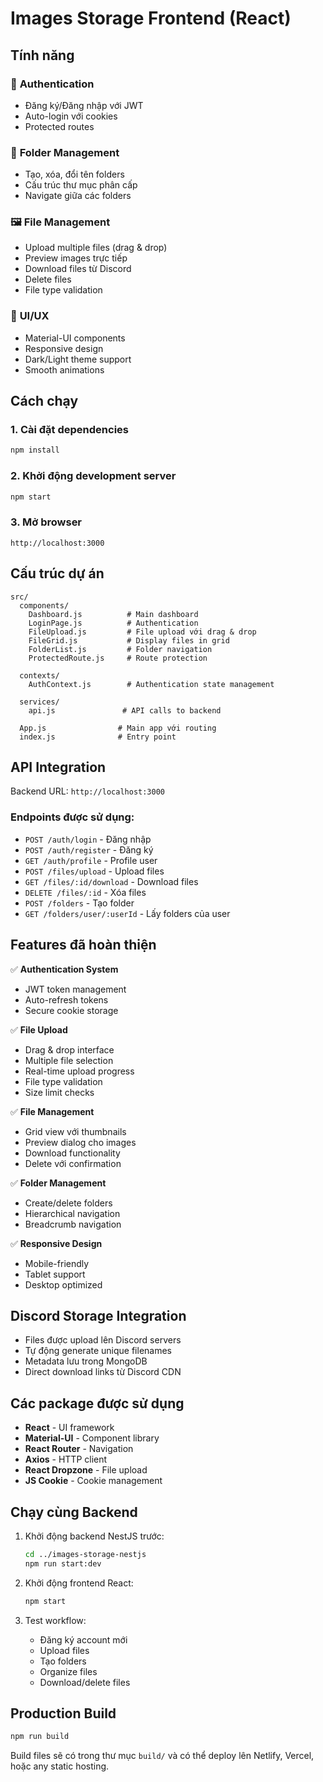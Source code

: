 # Images Storage Frontend (React)

## Tính năng

### 🔐 **Authentication**

- Đăng ký/Đăng nhập với JWT
- Auto-login với cookies
- Protected routes

### 📁 **Folder Management**

- Tạo, xóa, đổi tên folders
- Cấu trúc thư mục phân cấp
- Navigate giữa các folders

### 🖼️ **File Management**

- Upload multiple files (drag & drop)
- Preview images trực tiếp
- Download files từ Discord
- Delete files
- File type validation

### 🎨 **UI/UX**

- Material-UI components
- Responsive design
- Dark/Light theme support
- Smooth animations

## Cách chạy

### 1. Cài đặt dependencies

```bash
npm install
```

### 2. Khởi động development server

```bash
npm start
```

### 3. Mở browser

```
http://localhost:3000
```

## Cấu trúc dự án

```
src/
  components/
    Dashboard.js          # Main dashboard
    LoginPage.js          # Authentication
    FileUpload.js         # File upload với drag & drop
    FileGrid.js           # Display files in grid
    FolderList.js         # Folder navigation
    ProtectedRoute.js     # Route protection

  contexts/
    AuthContext.js        # Authentication state management

  services/
    api.js               # API calls to backend

  App.js                # Main app với routing
  index.js              # Entry point
```

## API Integration

Backend URL: `http://localhost:3000`

### Endpoints được sử dụng:

- `POST /auth/login` - Đăng nhập
- `POST /auth/register` - Đăng ký
- `GET /auth/profile` - Profile user
- `POST /files/upload` - Upload files
- `GET /files/:id/download` - Download files
- `DELETE /files/:id` - Xóa files
- `POST /folders` - Tạo folder
- `GET /folders/user/:userId` - Lấy folders của user

## Features đã hoàn thiện

✅ **Authentication System**

- JWT token management
- Auto-refresh tokens
- Secure cookie storage

✅ **File Upload**

- Drag & drop interface
- Multiple file selection
- Real-time upload progress
- File type validation
- Size limit checks

✅ **File Management**

- Grid view với thumbnails
- Preview dialog cho images
- Download functionality
- Delete với confirmation

✅ **Folder Management**

- Create/delete folders
- Hierarchical navigation
- Breadcrumb navigation

✅ **Responsive Design**

- Mobile-friendly
- Tablet support
- Desktop optimized

## Discord Storage Integration

- Files được upload lên Discord servers
- Tự động generate unique filenames
- Metadata lưu trong MongoDB
- Direct download links từ Discord CDN

## Các package được sử dụng

- **React** - UI framework
- **Material-UI** - Component library
- **React Router** - Navigation
- **Axios** - HTTP client
- **React Dropzone** - File upload
- **JS Cookie** - Cookie management

## Chạy cùng Backend

1. Khởi động backend NestJS trước:

   ```bash
   cd ../images-storage-nestjs
   npm run start:dev
   ```

2. Khởi động frontend React:

   ```bash
   npm start
   ```

3. Test workflow:
   - Đăng ký account mới
   - Upload files
   - Tạo folders
   - Organize files
   - Download/delete files

## Production Build

```bash
npm run build
```

Build files sẽ có trong thư mục `build/` và có thể deploy lên Netlify, Vercel, hoặc any static hosting.
